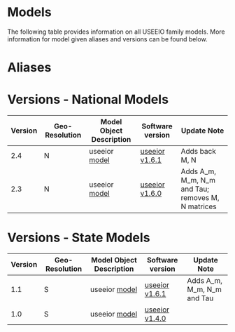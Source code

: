 # Models

The following table provides information on all USEEIO family models.
More information for model given aliases and versions can be found below.




# Aliases



# Versions - National Models

| Version | Geo-Resolution | Model Object Description                                                            | Software version                                                        | Update Note                                       |
|---------|----------------|-------------------------------------------------------------------------------------|-------------------------------------------------------------------------|---------------------------------------------------|
| 2.4     | N              | useeior [model](https://github.com/USEPA/useeior/blob/v1.6.1/format_specs/Model.md) | [useeior v1.6.1 ](https://github.com/USEPA/useeior/releases/tag/v1.6.1) | Adds back M, N                                    |
| 2.3     | N              | useeior [model](https://github.com/USEPA/useeior/blob/v1.6.0/format_specs/Model.md) | [useeior v1.6.0 ](https://github.com/USEPA/useeior/releases/tag/v1.6.0) | Adds A_m, M_m, N_m and Tau; removes M, N matrices |

# Versions - State Models

| Version | Geo-Resolution | Model Object Description                                                            | Software version                                                        | Update Note                                       |
|---------|----------------|-------------------------------------------------------------------------------------|-------------------------------------------------------------------------|---------------------------------------------------|
| 1.1     | S              | useeior [model](https://github.com/USEPA/useeior/blob/v1.6.1/format_specs/Model.md) | [useeior v1.6.1 ](https://github.com/USEPA/useeior/releases/tag/v1.6.1) | Adds A_m, M_m, N_m and Tau                        |
| 1.0     | S              | useeior [model](https://github.com/USEPA/useeior/blob/v1.4.0/format_specs/Model.md) | [useeior v1.4.0 ](https://github.com/USEPA/useeior/releases/tag/v1.4.0) |                                                   |

